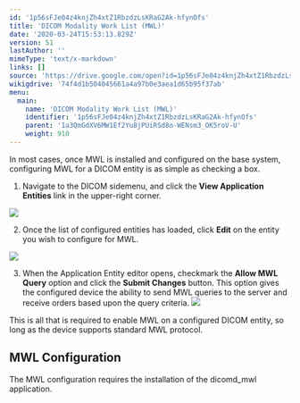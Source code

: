```yaml
---
id: '1p56sFJe04z4knjZh4xtZ1RbzdzLsKRaG2Ak-hfynOfs'
title: 'DICOM Modality Work List (MWL)'
date: '2020-03-24T15:53:13.829Z'
version: 51
lastAuthor: ''
mimeType: 'text/x-markdown'
links: []
source: 'https://drive.google.com/open?id=1p56sFJe04z4knjZh4xtZ1RbzdzLsKRaG2Ak-hfynOfs'
wikigdrive: '74f4d1b504045661a4a97b0e3aea1d65b95f37ab'
menu:
  main:
    name: 'DICOM Modality Work List (MWL)'
    identifier: '1p56sFJe04z4knjZh4xtZ1RbzdzLsKRaG2Ak-hfynOfs'
    parent: '1a3QmGdXV6MW1Ef2Yu8jPUiRSd8o-WENsm3_OK5roV-U'
    weight: 910
---
```

In most cases, once MWL is installed and configured on the base system, configuring MWL for a DICOM entity is as simple as checking a box.
1. Navigate to the DICOM sidemenu, and click the <strong>View Application Entities</strong> link in the upper-right corner.

  
![](../dicom-modality-work-list-mwl.assets/d562d23276c1f7b7e80e2334993c602f.png)  


2. Once the list of configured entities has loaded, click <strong>Edit</strong> on the entity you wish to configure for MWL.

  
![](../dicom-modality-work-list-mwl.assets/aa9d5d82d21d6ddbfa345e060e7fbb3b.png)  


3. When the Application Entity editor opens, checkmark the <strong>Allow MWL Query</strong> option and click the <strong>Submit Changes</strong> button. This option gives the configured device the ability to send MWL queries to the server and receive orders based upon the query criteria.
   <img src="../dicom-modality-work-list-mwl.assets/4095726184773bfcacde04d3ad797231.png" />

This is all that is required to enable MWL on a configured DICOM entity, so long as the device supports standard MWL protocol.
  
## MWL Configuration  
  
The MWL configuration requires the installation of the dicomd_mwl application. 
